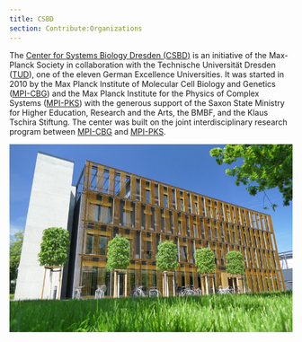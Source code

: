 ```yaml
---
title: CSBD
section: Contribute:Organizations
---
```


The [Center for Systems Biology Dresden (CSBD)](http://www.csbdresden.de) is an initiative of the Max-Planck Society in collaboration with the Technische Universität Dresden ([TUD](http://www.tu-dresden.de)), one of the eleven German Excellence Universities. It was started in 2010 by the Max Planck Institute of Molecular Cell Biology and Genetics ([MPI-CBG](/orgs/mpi-cbg)) and the Max Planck Institute for the Physics of Complex Systems ([MPI-PKS](https://www.pks.mpg.de)) with the generous support of the Saxon State Ministry for Higher Education, Research and the Arts, the BMBF, and the Klaus Tschira Stiftung. The center was built on the joint interdisciplinary research program between [MPI-CBG](/orgs/mpi-cbg) and [MPI-PKS](https://www.pks.mpg.de).

![](/media/orgs/csbdbuilding.jpg)
